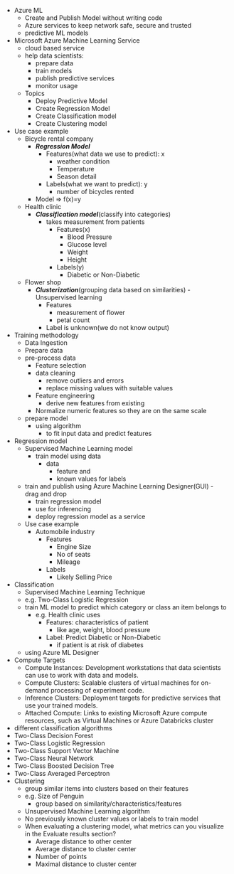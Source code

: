 - Azure ML
    - Create and Publish Model without writing code
    - Azure services to keep network safe, secure and trusted
    - predictive ML models
- Microsoft Azure Machine Learning Service
    - cloud based service
    - help data scientists:
        - prepare data
        - train models
        - publish predictive services
        - monitor usage
    - Topics
        - Deploy Predictive Model
        - Create Regression Model
        - Create Classification model
        - Create Clustering model
- Use case example
    - Bicycle rental company
        - ***Regression Model***
            - Features(what data we use to predict): x
                - weather condition
                - Temperature
                - Season detail
            - Labels(what we want to predict): y
                - number of bicycles rented
        - Model => f(x)=y
    - Health clinic
        - ***Classification model***(classify into categories)
            - takes measurement from patients
                - Features(x)
                    - Blood Pressure
                    - Glucose level
                    - Weight
                    - Height
                - Labels(y)
                    - Diabetic or Non-Diabetic
    - Flower shop
        - ***Clusterization***(grouping data based on similarities) - Unsupervised learning
            - Features
                - measurement of flower
                - petal count
            - Label is unknown(we do not know output)
- Training methodology
    - Data Ingestion
    - Prepare data
    - pre-process data
        - Feature selection
        - data cleaning
            - remove outliers and errors
            - replace missing values with suitable values
        - Feature engineering
            - derive new features from existing
        - Normalize numeric features so they are on the same scale
    - prepare model
        - using algorithm
            - to fit input data and predict features
- Regression model
    - Supervised Machine Learning model
        - train model using data
            - data
                - feature and
                - known values for labels
    - train and publish using Azure Machine Learning Designer(GUI) - drag and drop
        - train regression model
        - use for inferencing
        - deploy regression model as a service
    - Use case example
        - Automobile industry
            - Features
                - Engine Size
                - No of seats
                - Mileage
            - Labels
                - Likely Selling Price
- Classification
  - Supervised Machine Learning Technique
  - e.g. Two-Class Logistic Regression
  - train ML model to predict which category or class an item belongs to
    - e.g. Health clinic uses 
      - Features: characteristics of patient
        - like age, weight, blood pressure
      - Label: Predict Diabetic or Non-Diabetic
        - if patient is at risk of diabetes
  - using Azure ML Designer
- Compute Targets
  - Compute Instances: Development workstations that data scientists can use to work with data and models.
  - Compute Clusters: Scalable clusters of virtual machines for on-demand processing of experiment code. 
  - Inference Clusters: Deployment targets for predictive services that use your trained models.
  - Attached Compute: Links to existing Microsoft Azure compute resources, such as Virtual Machines or Azure Databricks cluster
-  different classification algorithms
  - Two-Class Decision Forest
  - Two-Class Logistic Regression
  - Two-Class Support Vector Machine
  - Two-Class Neural Network
  - Two-Class Boosted Decision Tree
  - Two-Class Averaged Perceptron
- Clustering
  - group similar items into clusters based on their features
  - e.g. Size of Penguin
    - group based on similarity/characteristics/features
  - Unsupervised Machine Learning algorithm
  - No previously known cluster values or labels to train model
  - When evaluating a clustering model, what metrics can you visualize in the Evaluate results section?
    - Average distance to other center
    - Average distance to cluster center
    - Number of points
    - Maximal distance to cluster center